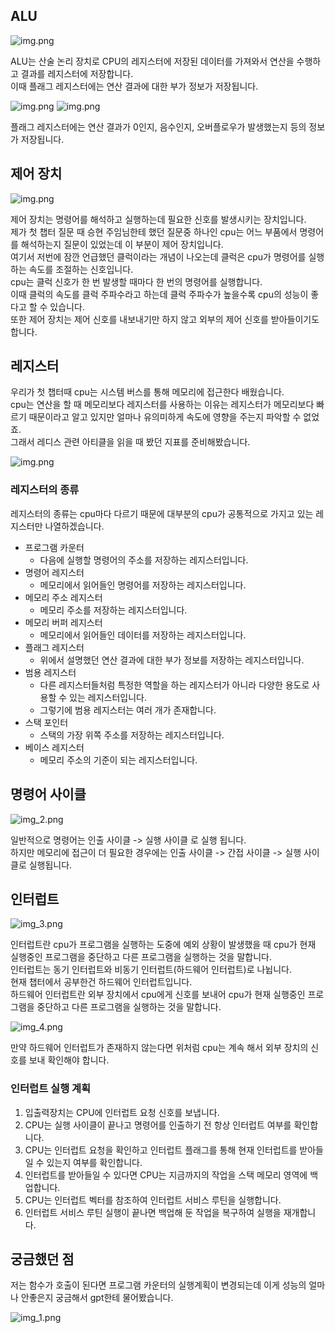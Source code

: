 ## ALU

![img.png](../image/정철희-image4.png)

ALU는 산술 논리 장치로 CPU의 레지스터에 저장된 데이터를 가져와서 연산을 수행하고 결과를 레지스터에 저장합니다.  
이때 플래그 레지스터에는 연산 결과에 대한 부가 정보가 저장됩니다.  

![img.png](../image/정철희-image2.png)
![img.png](../image/정철희-image3.png)

플래그 레지스터에는 연산 결과가 0인지, 음수인지, 오버플로우가 발생했는지 등의 정보가 저장됩니다.

## 제어 장치

![img.png](../image/정철희-image5.png)

제어 장치는 명령어를 해석하고 실행하는데 필요한 신호를 발생시키는 장치입니다.  
제가 첫 챕터 질문 때 승현 주임님한테 했던 질문중 하나인 cpu는 어느 부품에서 명령어를 해석하는지 질문이 있었는데 이 부분이 제어 장치입니다.  
여기서 저번에 잠깐 언급했던 클럭이라는 개념이 나오는데 클럭은 cpu가 명령어를 실행하는 속도를 조절하는 신호입니다.  
cpu는 클럭 신호가 한 번 발생할 때마다 한 번의 명령어를 실행합니다.  
이때 클럭의 속도를 클럭 주파수라고 하는데 클럭 주파수가 높을수록 cpu의 성능이 좋다고 할 수 있습니다.  
또한 제어 장치는 제어 신호를 내보내기만 하지 않고 외부의 제어 신호를 받아들이기도 합니다.  

## 레지스터
우리가 첫 챕터때 cpu는 시스템 버스를 통해 메모리에 접근한다 배웠습니다.  
cpu는 연산을 할 때 메모리보다 레지스터를 사용하는 이유는 레지스터가 메모리보다 빠르기 때문이라고 알고 있지만 얼마나 유의미하게 속도에 영향을 주는지 파악할 수 없었죠.    
그래서 레디스 관련 아티클을 읽을 때 봤던 지표를 준비해봤습니다.  

![img.png](../image/정철희-image1.png)

### 레지스터의 종류
레지스터의 종류는 cpu마다 다르기 때문에 대부분의 cpu가 공통적으로 가지고 있는 레지스터만 나열하겠습니다.

- 프로그램 카운터
  - 다음에 실행할 명령어의 주소를 저장하는 레지스터입니다.
- 명령어 레지스터
  - 메모리에서 읽어들인 명령어를 저장하는 레지스터입니다.
- 메모리 주소 레지스터
  - 메모리 주소를 저장하는 레지스터입니다.
- 메모리 버퍼 레지스터
  - 메모리에서 읽어들인 데이터를 저장하는 레지스터입니다.
- 플래그 레지스터
  - 위에서 설명했던 연산 결과에 대한 부가 정보를 저장하는 레지스터입니다.
- 범용 레지스터
  - 다른 레지스터들처럼 특정한 역할을 하는 레지스터가 아니라 다양한 용도로 사용할 수 있는 레지스터입니다.
  - 그렇기에 범용 레지스터는 여러 개가 존재합니다.
- 스택 포인터
  - 스택의 가장 위쪽 주소를 저장하는 레지스터입니다.
- 베이스 레지스터
  - 메모리 주소의 기준이 되는 레지스터입니다.

## 명령어 사이클

![img_2.png](../image/정철희-image7.png)

일반적으로 명령어는 인출 사이클 -> 실행 사이클 로 실행 됩니다.  
하지만 메모리에 접근이 더 필요한 경우에는 인출 사이클 -> 간접 사이클 -> 실행 사이클로 실행됩니다.

## 인터럽트

![img_3.png](../image/정철희-image8.png)

인터럽트란 cpu가 프로그램을 실행하는 도중에 예외 상황이 발생했을 때 cpu가 현재 실행중인 프로그램을 중단하고 다른 프로그램을 실행하는 것을 말합니다.  
인터럽트는 동기 인터럽트와 비동기 인터럽트(하드웨어 인터럽트)로 나뉩니다.  
현재 챕터에서 공부한건 하드웨어 인터럽트입니다.  
하드웨어 인터럽트란 외부 장치에서 cpu에게 신호를 보내어 cpu가 현재 실행중인 프로그램을 중단하고 다른 프로그램을 실행하는 것을 말합니다.  

![img_4.png](../image/정철희-image9.png)

만약 하드웨어 인터럽트가 존재하지 않는다면 위처럼 cpu는 계속 해서 외부 장치의 신호를 보내 확인해야 합니다.  

### 인터럽트 실행 계획
1. 입출력장치는 CPU에 인터럽트 요청 신호를 보냅니다.
2. CPU는 실행 사이클이 끝나고 명령어를 인출하기 전 항상 인터럽트 여부를 확인합니다.
3. CPU는 인터럽트 요청을 확인하고 인터럽트 플래그를 통해 현재 인터럽트를 받아들일 수 있는지 여부를 확인합니다.
4. 인터럽트를 받아들일 수 있다면 CPU는 지금까지의 작업을 스택 메모리 영역에 백업합니다.
5. CPU는 인터럽트 벡터를 참조하여 인터럽트 서비스 루틴을 실행합니다.
6. 인터럽트 서비스 루틴 실행이 끝나면 백업해 둔 작업을 복구하여 실행을 재개합니다.

## 궁금했던 점
저는 함수가 호출이 된다면 프로그램 카운터의 실행계획이 변경되는데 이게 성능의 얼마나 안좋은지 궁금해서 gpt한테 물어봤습니다.

![img_1.png](../image/정철희-image6.png)